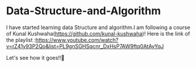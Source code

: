 # Data-Structure-and-Algorithm
I have started learning data Structure and algorithm.I am following a course of Kunal Kushwaha(https://github.com/kunal-kushwaha)!
Here is the link of the playlist :https://www.youtube.com/watch?v=rZ41y93P2Qo&list=PL9gnSGHSqcnr_DxHsP7AW9ftq0AtAyYqJ

Let's see how it goes!!🤟
